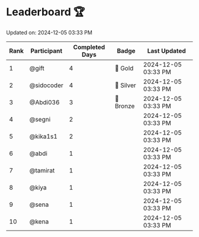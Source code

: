 # Leaderboard 🏆

Updated on: 2024-12-05 03:33 PM

| Rank | Participant       | Completed Days | Badge      | Last Updated         |
|------|-------------------|----------------|------------|----------------------|
| 1    | @gift             | 4              | 🏅 Gold     | 2024-12-05 03:33 PM |
| 2    | @sidocoder        | 4              | 🥈 Silver   | 2024-12-05 03:33 PM |
| 3    | @Abdi036          | 3              | 🥉 Bronze   | 2024-12-05 03:33 PM |
| 4    | @segni            | 2              |            | 2024-12-05 03:33 PM |
| 5    | @kika1s1          | 2              |            | 2024-12-05 03:33 PM |
| 6    | @abdi             | 1              |            | 2024-12-05 03:33 PM |
| 7    | @tamirat          | 1              |            | 2024-12-05 03:33 PM |
| 8    | @kiya             | 1              |            | 2024-12-05 03:33 PM |
| 9    | @sena             | 1              |            | 2024-12-05 03:33 PM |
| 10   | @kena             | 1              |            | 2024-12-05 03:33 PM |
